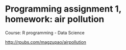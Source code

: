 # Programming assignment 1, homework: air pollution
Course: R programming - Data Science

http://rpubs.com/magzupao/airpollution


